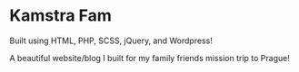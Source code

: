 # Kamstra Fam
Built using HTML, PHP, SCSS, jQuery, and Wordpress!

A beautiful website/blog I built for my family friends mission trip to Prague!
